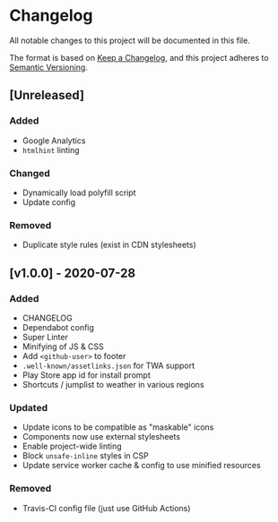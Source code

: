 <!-- markdownlint-disable -->
# Changelog
All notable changes to this project will be documented in this file.

The format is based on [Keep a Changelog](https://keepachangelog.com/en/1.0.0/),
and this project adheres to [Semantic Versioning](https://semver.org/spec/v2.0.0.html).

## [Unreleased]

### Added
- Google Analytics
- `htmlhint` linting

### Changed
- Dynamically load polyfill script
- Update config

### Removed
- Duplicate style rules (exist in CDN stylesheets)

## [v1.0.0] - 2020-07-28

### Added
- CHANGELOG
- Dependabot config
- Super Linter
- Minifying of JS & CSS
- Add `<github-user>` to footer
- `.well-known/assetlinks.json` for TWA support
- Play Store app id for install prompt
- Shortcuts / jumplist to weather in various regions

### Updated
- Update icons to be compatible as "maskable" icons
- Components now use external stylesheets
- Enable project-wide linting
- Block `unsafe-inline` styles in CSP
- Update service worker cache & config to use minified resources

### Removed
- Travis-CI config file (just use GitHub Actions)
<!-- markdownlint-restore -->
